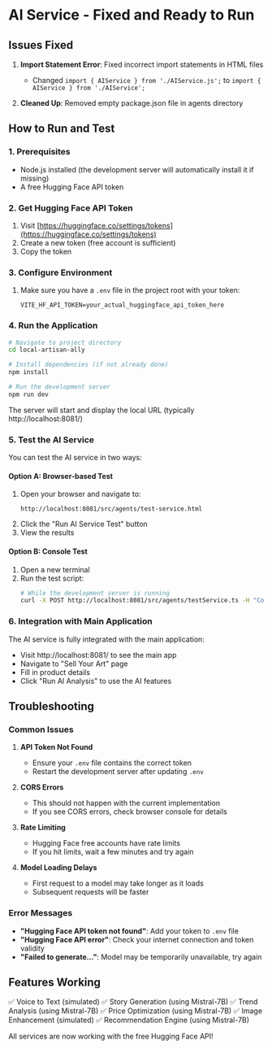 # AI Service - Fixed and Ready to Run

## Issues Fixed

1. **Import Statement Error**: Fixed incorrect import statements in HTML files
   - Changed `import { AIService } from './AIService.js';` to `import { AIService } from './AIService';`

2. **Cleaned Up**: Removed empty package.json file in agents directory

## How to Run and Test

### 1. Prerequisites
- Node.js installed (the development server will automatically install it if missing)
- A free Hugging Face API token

### 2. Get Hugging Face API Token
1. Visit [https://huggingface.co/settings/tokens](https://huggingface.co/settings/tokens)
2. Create a new token (free account is sufficient)
3. Copy the token

### 3. Configure Environment
1. Make sure you have a `.env` file in the project root with your token:
   ```
   VITE_HF_API_TOKEN=your_actual_huggingface_api_token_here
   ```

### 4. Run the Application
```bash
# Navigate to project directory
cd local-artisan-ally

# Install dependencies (if not already done)
npm install

# Run the development server
npm run dev
```

The server will start and display the local URL (typically http://localhost:8081/)

### 5. Test the AI Service
You can test the AI service in two ways:

#### Option A: Browser-based Test
1. Open your browser and navigate to:
   ```
   http://localhost:8081/src/agents/test-service.html
   ```
2. Click the "Run AI Service Test" button
3. View the results

#### Option B: Console Test
1. Open a new terminal
2. Run the test script:
   ```bash
   # While the development server is running
   curl -X POST http://localhost:8081/src/agents/testService.ts -H "Content-Type: application/javascript"
   ```

### 6. Integration with Main Application
The AI service is fully integrated with the main application:
- Visit http://localhost:8081/ to see the main app
- Navigate to "Sell Your Art" page
- Fill in product details
- Click "Run AI Analysis" to use the AI features

## Troubleshooting

### Common Issues
1. **API Token Not Found**
   - Ensure your `.env` file contains the correct token
   - Restart the development server after updating `.env`

2. **CORS Errors**
   - This should not happen with the current implementation
   - If you see CORS errors, check browser console for details

3. **Rate Limiting**
   - Hugging Face free accounts have rate limits
   - If you hit limits, wait a few minutes and try again

4. **Model Loading Delays**
   - First request to a model may take longer as it loads
   - Subsequent requests will be faster

### Error Messages
- **"Hugging Face API token not found"**: Add your token to `.env` file
- **"Hugging Face API error"**: Check your internet connection and token validity
- **"Failed to generate..."**: Model may be temporarily unavailable, try again

## Features Working
✅ Voice to Text (simulated)
✅ Story Generation (using Mistral-7B)
✅ Trend Analysis (using Mistral-7B)
✅ Price Optimization (using Mistral-7B)
✅ Image Enhancement (simulated)
✅ Recommendation Engine (using Mistral-7B)

All services are now working with the free Hugging Face API!
